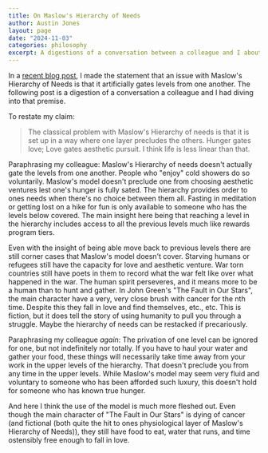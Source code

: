 ```yaml
---
title: On Maslow's Hierarchy of Needs
author: Austin Jones
layout: page
date: "2024-11-03"
categories: philosophy
excerpt: A digestions of a conversation between a colleague and I about Maslow's Hierachy of needs and whether it is too restrictive in defining how we chase our needs.
---
```


In a [recent blog post](/blog/2024-11-03-what-it-means-to-be-a-good-cat.md), I made the statement that an issue with Maslow's Hierarchy of Needs is that it artificially gates levels from one another.
The following post is a digestion of a conversation a colleague and I had diving into that premise.

To restate my claim:

> The classical problem with Maslow's Hierarchy of needs is that it is set up in a way where one layer precludes the others.
> Hunger gates love; Love gates aesthetic pursuit.
> I think life is less linear than that.

Paraphrasing my colleague:
Maslow's Hierarchy of needs doesn't actually gate the levels from one another.
People who "enjoy" cold showers do so voluntarily.
Maslow's model doesn't preclude one from choosing aesthetic ventures lest one's hunger is fully sated.
The hierarchy provides order to ones needs when there's no choice between them all.
Fasting in meditation or getting lost on a hike for fun is only available to someone who has the levels below covered.
The main insight here being that reaching a level in the hierarchy includes access to all the previous levels much like rewards program tiers.

Even with the insight of being able move back to previous levels there are still corner cases that Maslow's model doesn't cover.
Starving humans or refugees still have the capacity for love and aesthetic venture.
War torn countries still have poets in them to record what the war felt like over what happened in the war.
The human spirit perseveres, and it means more to be a human than to hunt and gather.
In John Green's "The Fault in Our Stars", the main character have a very, very close brush with cancer for the nth time.
Despite this they fall in love and find themselves, etc., etc.
This is fiction, but it does tell the story of using humanity to pull you through a struggle.
Maybe the hierarchy of needs can be restacked if precariously.

Paraphrasing my colleague _again_:
The privation of one level can be ignored for one, but not indefinitely nor totally.
If you have to haul your water and gather your food, these things will necessarily take time away from your work in the upper levels of the hierarchy.
That doesn't preclude you from any time in the upper levels.
While Maslow's model may seem very fluid and voluntary to someone who has been afforded such luxury, this doesn't hold for someone who has known true hunger.

And here I think the use of the model is much more fleshed out.
Even though the main character of "The Fault in Our Stars" is dying of cancer (and fictional (both quite the hit to ones physiological layer of Maslow's Hierarchy of Needs)), they still have food to eat, water that runs, and time ostensibly free enough to fall in love.
